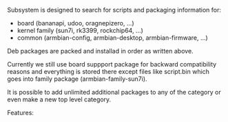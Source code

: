 Subsystem is designed to search for scripts and packaging information for:

- board (bananapi, udoo, oragnepizero, ...)
- kernel family (sun7i, rk3399, rockchip64, ...)
- common (armbian-config, armbian-desktop, armbian-firmware, ...)

Deb packages are packed and installad in order as written above.

Currently we still use board suppport package for backward compatibility reasons and everything 
is stored there except files like script.bin which goes into family package (armbian-family-sun7i).

It is possible to add unlimited additional packages to any of the category or even make a new top level category.

Features:



